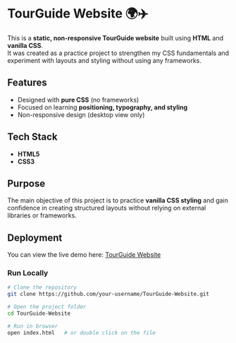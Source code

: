 # TourGuide Website 🌍✈️  

This is a **static, non-responsive TourGuide website** built using **HTML** and **vanilla CSS**.  
It was created as a practice project to strengthen my CSS fundamentals and experiment with layouts and styling without using any frameworks.  

## Features  
- Designed with **pure CSS** (no frameworks)  
- Focused on learning **positioning, typography, and styling**  
- Non-responsive design (desktop view only)  

## Tech Stack  
- **HTML5**  
- **CSS3**  

## Purpose  
The main objective of this project is to practice **vanilla CSS styling** and gain confidence in creating structured layouts without relying on external libraries or frameworks.  

## Deployment  
You can view the live demo here: [TourGuide Website](https://pandeyanjali491.github.io/TourGuide/)  

### Run Locally  
```bash
# Clone the repository
git clone https://github.com/your-username/TourGuide-Website.git

# Open the project folder
cd TourGuide-Website

# Run in browser
open index.html   # or double click on the file
